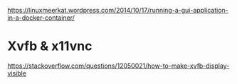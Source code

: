 https://linuxmeerkat.wordpress.com/2014/10/17/running-a-gui-application-in-a-docker-container/

# Xvfb & x11vnc
https://stackoverflow.com/questions/12050021/how-to-make-xvfb-display-visible
